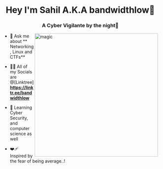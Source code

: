 
<!--
**sh4ddy718** is a ✨ _special_ ✨ repository because its `README.md` (this file) appears on your GitHub profile.

Here are some ideas to get you started:

- 🔭 I’m currently working on ...
- 🌱 I’m currently learning ...
- 👯 I’m looking to collaborate on ...
- 🤔 I’m looking for help with ...
- 💬 Ask me about ...
- 📫 How to reach me: ...
- 😄 Pronouns: ...
- ⚡ Fun fact: ...
-->
<h1 align="center">Hey I'm Sahil A.K.A bandwidthlow🤖 </h1>

<h3 align="center">A Cyber Vigilante by the night👾</h3>


<img align="right" alt="magic" width="400" src="https://media.giphy.com/media/13AN8X7jBIm15m/giphy.gif?cid=790b7611rs7xr6upr1eozo6q1ie5ooig9optg8bajsoaibyr&ep=v1_gifs_search&rid=giphy.gif&ct=g">

- 💬 Ask me about ** Networking, Linux and CTFs**

- 👨‍💻 All of my Socials are @[Linktree] **https://linktr.ee/bandwidthlow**

- 🌻 Learning Cyber Security, and computer science as well

- ❤️‍🩹 Inspired by the fear of being average..!
